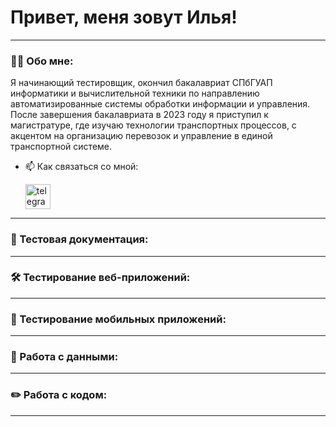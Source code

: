 # Привет, меня зовут Илья!

---

### 👨‍💻 Обо мне:

Я начинающий тестировщик, окончил бакалавриат СПбГУАП информатики и вычислительной техники по направлению автоматизированные системы обработки информации и управления. После завершения бакалавриата в 2023 году я приступил к магистратуре, где изучаю технологии транспортных процессов, с акцентом на организацию перевозок и управление в единой транспортной системе.

- 📫 Как связаться со мной: 

  <div id="badges">
    <a href="https://t.me/sippinwater" target="_blank">
      <img src="https://cdn-icons-png.flaticon.com/512/2111/2111646.png" width="40" height="40" alt="telegram" />
    </a>
  </div>

---


### 📁 Тестовая документация:

<div>
  
</div>

---

### 🛠 Тестирование веб-приложений:

<div>
  
</div>

---

### 📱 Тестирование мобильных приложений:

<div>
  
</div>


---

### 💾 Работа с данными:

<div>
  
</div>

---

### ✏️ Работа с кодом:

<div>
 
  
</div>

---
